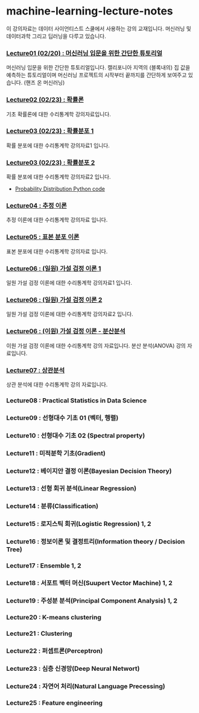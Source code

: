 # machine-learning-lecture-notes

이 강의자료는 데이터 사이언티스트 스쿨에서 사용하는 강의 교재입니다. 머신러닝 및 데이터과학 그리고 딥러닝을 다루고 있습니다.

### [Lecture01 (02/20) : 머신러닝 입문을 위한 간단한 튜토리얼](https://nbviewer.jupyter.org/github/jeonghunyoon/machine-learning-lecture-notes/blob/master/Lecture01_Machine_Learning_Simple_Tutorial.ipynb)
머신러닝 입문을 위한 간단한 튜토리얼입니다. 캘리포니아 지역의 (블록내의) 집 값을 예측하는 튜토리얼이며 머신러닝 프로젝트의 시작부터 끝까지를 간단하게 보여주고 있습니다. (핸즈 온 머신러닝)

### [Lecture02 (02/23) : 확률론](https://nbviewer.jupyter.org/github/jeonghunyoon/machine-learning-lecture-notes/blob/master/Lecture02_Probabilities.pdf?flush_cache=true)
기초 확률론에 대한 수리통계학 강의자료입니다. 

### [Lecture03 (02/23) : 확률분포 1](https://nbviewer.jupyter.org/github/jeonghunyoon/machine-learning-lecture-notes/blob/master/Lecture03_Probability_Distribution_01.pdf?flush_cache=true)
확률 분포에 대한 수리통계학 강의자료1 입니다. 

### [Lecture03 (02/23) : 확률분포 2](https://nbviewer.jupyter.org/github/jeonghunyoon/machine-learning-lecture-notes/blob/master/Lecture03_Probability_Distribution_02.pdf?flush_cache=true)
확률 분포에 대한 수리통계학 강의자료2 입니다.
 - [Probability Distribution Python code](https://nbviewer.jupyter.org/github/jeonghunyoon/machine-learning-lecture-notes/blob/master/Lecture03_Probability_Distribution.ipynb)

### [Lecture04 : 추정 이론](https://nbviewer.jupyter.org/github/jeonghunyoon/machine-learning-lecture-notes/blob/master/Lecture04_Estimation_Theory.pdf?flush_cache=true)
추정 이론에 대한 수리통계학 강의자료 입니다.

### [Lecture05 : 표본 분포 이론](https://nbviewer.jupyter.org/github/jeonghunyoon/machine-learning-lecture-notes/blob/master/Lecture05_Sample_Distribution.pdf?flush_cache=true)
표본 분포에 대한 수리통계학 강의자료 입니다.

### [Lecture06 : (일원) 가설 검정 이론 1](https://nbviewer.jupyter.org/github/jeonghunyoon/machine-learning-lecture-notes/blob/master/Lecture06_Hypothesis_Testing_01.pdf?flush_cache=true)
일원 가설 검정 이론에 대한 수리통계학 강의자료1 입니다.

### [Lecture06 : (일원) 가설 검정 이론 2](https://nbviewer.jupyter.org/github/jeonghunyoon/machine-learning-lecture-notes/blob/master/Lecture06_Hypothesis_Testing_02.pdf?flush_cache=true)
일원 가설 검정 이론에 대한 수리통계학 강의자료2 입니다.

### [Lecture06 : (이원) 가설 검정 이론 - 분산분석](https://nbviewer.jupyter.org/github/jeonghunyoon/machine-learning-lecture-notes/blob/master/Lecture06_Anova.pdf?flush_cache=true)
이원 가설 검정 이론에 대한 수리통계학 강의 자료입니다. 분산 분석(ANOVA) 강의 자료입니다.

### [Lecture07 : 상관분석](https://nbviewer.jupyter.org/github/jeonghunyoon/machine-learning-lecture-notes/blob/master/Lecture07_Correlation.pdf?flush_cache=true)
상관 분석에 대한 수리통계학 강의 자료입니다.

### Lecture08 : Practical Statistics in Data Science

### Lecture09 : 선형대수 기초 01 (벡터, 행렬)

### Lecture10 : 선형대수 기초 02 (Spectral property)

### Lecture11 : 미적분학 기초(Gradient)

### Lecture12 : 베이지안 결정 이론(Bayesian Decision Theory)

### Lecture13 : 선형 회귀 분석(Linear Regression)

### Lecture14 : 분류(Classification)

### Lecture15 : 로지스틱 회귀(Logistic Regression) 1, 2

### Lecture16 : 정보이론 및 결정트리(Information theory / Decision Tree)

### Lecture17 : Ensemble 1, 2

### Lecture18 : 서포트 벡터 머신(Suupert Vector Machine) 1, 2

### Lecture19 : 주성분 분석(Principal Component Analysis) 1, 2

### Lecture20 : K-means clustering

### Lecture21 : Clustering

### Lecture22 : 퍼셉트론(Perceptron)

### Lecture23 : 심층 신경망(Deep Neural Networt)

### Lecture24 : 자연어 처리(Natural Language Precessing)

### Lecture25 : Feature engineering
